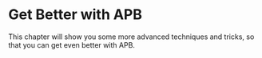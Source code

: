 # Get Better with APB
This chapter will show you some more advanced techniques and tricks, so that you can get even better with APB.